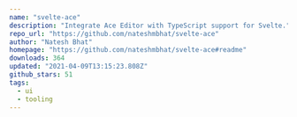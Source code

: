 ```yaml
---
name: "svelte-ace"
description: "Integrate Ace Editor with TypeScript support for Svelte."
repo_url: "https://github.com/nateshmbhat/svelte-ace"
author: "Natesh Bhat"
homepage: "https://github.com/nateshmbhat/svelte-ace#readme"
downloads: 364
updated: "2021-04-09T13:15:23.808Z"
github_stars: 51
tags: 
  - ui
  - tooling
---
```

